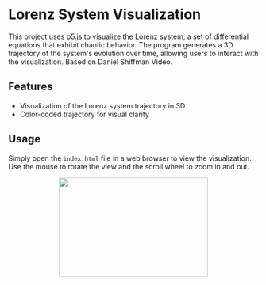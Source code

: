 # Lorenz System Visualization

This project uses p5.js to visualize the Lorenz system, a set of differential equations that exhibit chaotic behavior. The program generates a 3D trajectory of the system's evolution over time, allowing users to interact with the visualization. Based on Daniel Shiffman Video.


## Features
- Visualization of the Lorenz system trajectory in 3D
- Color-coded trajectory for visual clarity

## Usage
Simply open the `index.html` file in a web browser to view the visualization. Use the mouse to rotate the view and the scroll wheel to zoom in and out.

<p align="center">
  <img src="https://github.com/sodahiya/Lorenz-System-Visualization/assets/30335636/fbb00b3e-03cf-43c8-be9f-4bb3873e6657" width="300" height="200" >
</p>
